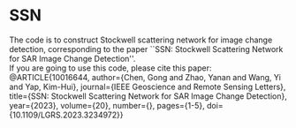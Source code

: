 # SSN
The code is to construct Stockwell scattering network for image change detection, corresponding to the paper ``SSN: Stockwell Scattering Network for SAR Image Change Detection''.   
If you are going to use this code, please cite this paper:
@ARTICLE{10016644,
  author={Chen, Gong and Zhao, Yanan and Wang, Yi and Yap, Kim-Hui},
  journal={IEEE Geoscience and Remote Sensing Letters}, 
  title={SSN: Stockwell Scattering Network for SAR Image Change Detection}, 
  year={2023},
  volume={20},
  number={},
  pages={1-5},
  doi={10.1109/LGRS.2023.3234972}}
